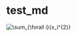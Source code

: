 # test_md

![\sum_{\forall i}{x_i^{2}}](https://latex.codecogs.com/svg.image?\sum_{\forall&space;i}{x_i^{2}})
